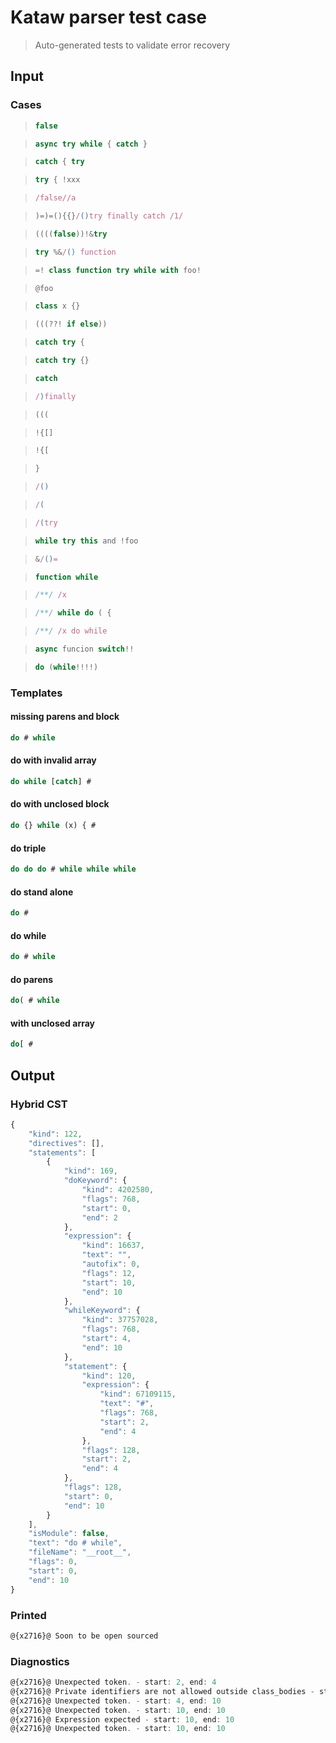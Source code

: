 # Kataw parser test case

> Auto-generated tests to validate error recovery
>

## Input

### Cases

> `````js
> false
> `````

> `````js
> async try while { catch }
> `````

> `````js
> catch { try
> `````

> `````js
> try { !xxx
> `````

> `````js
> /false//a
> `````

> `````js
> )=)=(){{}/()try finally catch /1/
> `````

> `````js
> ((((false))!&try
> `````

> `````js
> try %&/() function
> `````

> `````js
> =! class function try while with foo!
> `````

> `````js
> @foo
> `````

> `````js
> class x {}
> `````

> `````js
> (((??! if else))
> `````

> `````js
> catch try {
> `````

> `````js
> catch try {}
> `````

> `````js
> catch
> `````

> `````js
> /)finally
> `````

> `````js
> (((
> `````

> `````js
> !{[]
> `````

> `````js
> !{[
> `````

> `````js
> }
> `````

> `````js
> /()
> `````

> `````js
> /(
> `````

> `````js
> /(try
> `````

> `````js
> while try this and !foo
> `````

> `````js
> &/()=
> `````

> `````js
> function while
> `````

> `````js
> /**/ /x
> `````

> `````js
> /**/ while do ( {
> `````

> `````js
> /**/ /x do while
> `````

> `````js
> async funcion switch!!
> `````

> `````js
> do (while!!!!)
> `````

### Templates

#### missing parens and block

`````js
do # while
`````

#### do with invalid array

`````js
do while [catch] #
`````

#### do with unclosed block

`````js
do {} while (x) { #
`````

#### do triple

`````js
do do do # while while while
`````

#### do stand alone

`````js
do #
`````

#### do while

`````js
do # while
`````

#### do parens

`````js
do( # while
`````

#### with unclosed array

`````js
do[ #
`````



## Output

### Hybrid CST

```javascript
{
    "kind": 122,
    "directives": [],
    "statements": [
        {
            "kind": 169,
            "doKeyword": {
                "kind": 4202580,
                "flags": 768,
                "start": 0,
                "end": 2
            },
            "expression": {
                "kind": 16637,
                "text": "",
                "autofix": 0,
                "flags": 12,
                "start": 10,
                "end": 10
            },
            "whileKeyword": {
                "kind": 37757028,
                "flags": 768,
                "start": 4,
                "end": 10
            },
            "statement": {
                "kind": 120,
                "expression": {
                    "kind": 67109115,
                    "text": "#",
                    "flags": 768,
                    "start": 2,
                    "end": 4
                },
                "flags": 128,
                "start": 2,
                "end": 4
            },
            "flags": 128,
            "start": 0,
            "end": 10
        }
    ],
    "isModule": false,
    "text": "do # while",
    "fileName": "__root__",
    "flags": 0,
    "start": 0,
    "end": 10
}
```

### Printed

```javascript
@{x2716}@ Soon to be open sourced
```

### Diagnostics

```javascript
@{x2716}@ Unexpected token. - start: 2, end: 4
@{x2716}@ Private identifiers are not allowed outside class_bodies - start: 2, end: 4
@{x2716}@ Unexpected token. - start: 4, end: 10
@{x2716}@ Unexpected token. - start: 10, end: 10
@{x2716}@ Expression expected - start: 10, end: 10
@{x2716}@ Unexpected token. - start: 10, end: 10

```

